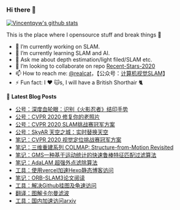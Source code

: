 
### Hi there 👋 

<!--**Vincentqyw/Vincentqyw** is a ✨ _special_ ✨ repository because its `README.md` (this file) appears on your GitHub profile.
Here are some ideas to get you started:-->

[![Vincentqyw's github stats](https://github-readme-stats.vercel.app/api?username=Vincentqyw&count_private=true&show_icons=true&theme=default)](https://vincentqin.tech) 

This is the place where I opensource stuff and break things :rofl:


<!-- README-CARD-LIST:START -->
<!--
[![ReadMe Card](https://github-readme-stats.vercel.app/api/pin/?username=Vincentqyw&repo=Recent-Stars-2020&show_owner=false&theme=default)](https://github.com/Vincentqyw/Recent-Stars-2020)
[![ReadMe Card](https://github-readme-stats.vercel.app/api/pin/?username=Vincentqyw&repo=Depth-Estimation-Light-Field&show_owner=false&theme=default)](https://github.com/Vincentqyw/Depth-Estimation-Light-Field)
[![ReadMe Card](https://github-readme-stats.vercel.app/api/pin/?username=Vincentqyw&repo=Vincentqyw.github.io&show_owner=false&theme=default)](https://github.com/Vincentqyw/Vincentqyw.github.io)
[![ReadMe Card](https://github-readme-stats.vercel.app/api/pin/?username=Vincentqyw&repo=LineSegmentsDetection&show_owner=false&theme=default)](https://github.com/Vincentqyw/LineSegmentsDetection)
[![ReadMe Card](https://github-readme-stats.vercel.app/api/pin/?username=Vincentqyw&repo=light-field-Processing&show_owner=false&theme=default)](https://github.com/Vincentqyw/light-field-Processing)
[![ReadMe Card](https://github-readme-stats.vercel.app/api/pin/?username=Vincentqyw&repo=depth-from-defocus-and-correspondence&show_owner=false&theme=default)](https://github.com/Vincentqyw/depth-from-defocus-and-correspondence)
-->
<!-- README-CARD-LIST:START -->

- 🔭 I’m currently working on SLAM.
- 🌱 I’m currently learning SLAM and AI.
- 💬 Ask me about depth estimation/light filed/SLAM etc.
- 👯 I’m looking to collaborate on repo [Recent-Stars-2020](https://github.com/Vincentqyw/Recent-Stars-2020)
- 📫 How to reach me: [@realcat](https://vincentqin.tech)，【公众号：<a href="https://vincentqin.gitee.io/images/qrcode_realcat.jpg" target="_blank">计算机视觉SLAM</a>】
- ⚡ Fun fact: I :heart: :cat:s, I will have a British Shorthair :cat2:
<!-- - 🤔 I’m looking for help with ...-->
<!-- - 😄 Pronouns: ... -->

📕 **Latest Blog Posts**
<!-- BLOG-POST-LIST:START -->
- [公号：深度血轮眼：识别《火影忍者》结印手势](https://mp.weixin.qq.com/s?__biz=MzI3NDIyMjcyNg==&mid=2652165604&idx=1&sn=ec0fbf428cb174080bb6a47971a9fdaf&chksm=f0f72e0dc780a71b8279072e485c22a59987d0a391fa3bb57ac94edd26418e6f1d9f14aee221#rd)
- [公号：CVPR 2020 修复你的老照片](https://mp.weixin.qq.com/s?__biz=MzI3NDIyMjcyNg==&mid=2652164263&idx=1&sn=c6314f64cf2c19c2dbfdb02e5c6de2d1&chksm=f0f72b4ec780a258a85e1b789d291982fb9b7fc1691f3d487cb564ce6d1bb250dc308372d39f#rd)
- [公号：CVPR 2020 SLAM挑战赛冠军方案](https://mp.weixin.qq.com/s?__biz=MzI3NDIyMjcyNg==&mid=2652164892&idx=1&sn=0ac2c3e39b791310e8ce2f06f640b061&chksm=f0f728f5c780a1e37bc07c64c98fba99e741f60df706117884f37dd143bd44a4b3da81619f67#rd)
- [公号：SkyAR 天空之城：实时替换天空](https://mp.weixin.qq.com/s?__biz=MzI3NDIyMjcyNg==&mid=2652164890&idx=1&sn=168912e95d94bd3eeae1663d4b157362&chksm=f0f728f3c780a1e5bba6064b969715e5aca1d932d284811883d886bbc4a94b26479158a11fac#rd)
- [笔记：CVPR 2020 视觉定位挑战赛冠军方案](https://vincentqin.tech/posts/cvpr-2020-localization/)
- [笔记：三维重建系列 COLMAP: Structure-from-Motion Revisited](https://vincentqin.tech/posts/colmap/)
- [笔记：GMS一种基于运动统计的快速鲁棒特征匹配过滤算法](https://vincentqin.tech/posts/gms-matching/)
- [笔记：AdaLAM 超强外点滤除算法](https://vincentqin.tech/posts/adalam/)
- [工具：使用vercel加速Hexo静态博客访问](https://vincentqin.tech/posts/speedup-gitpage/)
- [笔记：ORB-SLAM3论文阅读](https://vincentqin.tech/posts/orb-slam3/)
- [工具：解决Github挂图及龟速访问](https://vincentqin.tech/posts/manage-pc-hosts/)
- [翻译：图解卡尔曼滤波](https://vincentqin.tech/posts/kalman-filter-in-pictures/)
- [工具：国内加速访问arxiv](https://vincentqin.tech/posts/redirect-arxiv/)
<!-- BLOG-POST-LIST:END -->

